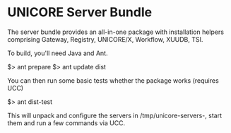 # UNICORE Server Bundle

The server bundle provides an all-in-one package with installation
helpers comprising Gateway, Registry, UNICORE/X, Workflow, XUUDB, TSI.


To build, you'll need Java and Ant.

  $> ant prepare
  $> ant update dist

You can then run some basic tests whether the package works (requires UCC)

  $> ant dist-test


This will unpack and configure the servers in /tmp/unicore-servers-<VERSION>, start them and run a few commands via UCC.

